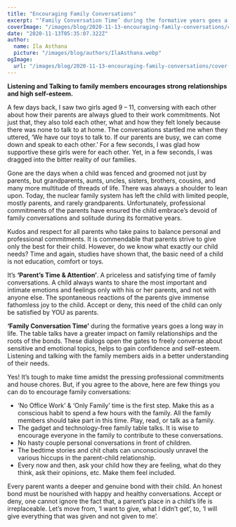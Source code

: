 ```yaml
---
title: "Encouraging Family Conversations"
excerpt: "‘Family Conversation Time’ during the formative years goes a long way in life. These dialogs open the gates to freely converse about sensitive and emotional topics, helps to gain confidence and self-esteem."
coverImage: "/images/blog/2020-11-13-encouraging-family-conversations/cover.webp"
date: "2020-11-13T05:35:07.322Z"
author:
  name: Ila Asthana
  picture: "/images/blog/authors/IlaAsthana.webp"
ogImage:
  url: "/images/blog/2020-11-13-encouraging-family-conversations/cover.webp"
---
```


**Listening and Talking to family members encourages strong relationships and high self-esteem.**

A few days back, I saw two girls aged 9 – 11, conversing with each other about how their parents are always glued to their work commitments. Not just that, they also told each other, what and how they felt lonely because there was none to talk to at home. The conversations startled me when they uttered, ‘We have our toys to talk to. If our parents are busy, we can come down and speak to each other.’ For a few seconds, I was glad how supportive these girls were for each other. Yet, in a few seconds, I was dragged into the bitter reality of our families.

Gone are the days when a child was fenced and groomed not just by parents, but grandparents, aunts, uncles, sisters, brothers, cousins, and many more multitude of threads of life. There was always a shoulder to lean upon. Today, the nuclear family system has left the child with limited people, mostly parents, and rarely grandparents. Unfortunately, professional commitments of the parents have ensured the child embrace’s devoid of family conversations and solitude during its formative years.

Kudos and respect for all parents who take pains to balance personal and professional commitments. It is commendable that parents strive to give only the best for their child. However, do we know what exactly our child needs? Time and again, studies have shown that, the basic need of a child is not education, comfort or toys.

It’s **‘Parent’s Time & Attention’**. A priceless and satisfying time of family conversations. A child always wants to share the most important and intimate emotions and feelings only with his or her parents, and not with anyone else. The spontaneous reactions of the parents give immense fathomless joy to the child. Accept or deny, this need of the child can only be satisfied by YOU as parents.

**‘Family Conversation Time’** during the formative years goes a long way in life. The table talks have a greater impact on family relationships and the roots of the bonds. These dialogs open the gates to freely converse about sensitive and emotional topics, helps to gain confidence and self-esteem. Listening and talking with the family members aids in a better understanding of their needs.

Yes! It’s tough to make time amidst the pressing professional commitments and house chores. But, if you agree to the above, here are few things you can do to encourage family conversations:

- ‘No Office Work’ & ‘Only Family’ time is the first step. Make this as a conscious habit to spend a few hours with the family. All the family members should take part in this time. Play, read, or talk as a family.
- The gadget and technology-free family table talks. It is wise to encourage everyone in the family to contribute to these conversations.
- No hasty couple personal conversations in front of children.
- The bedtime stories and chit chats can unconsciously unravel the various hiccups in the parent-child relationship.
- Every now and then, ask your child how they are feeling, what do they think, ask their opinions, etc. Make them feel included.

Every parent wants a deeper and genuine bond with their child. An honest bond must be nourished with happy and healthy conversations. Accept or deny, one cannot ignore the fact that, a parent’s place in a child’s life is irreplaceable. Let’s move from, ‘I want to give, what I didn’t get’, to, ‘I will give everything that was given and not given to me’.
